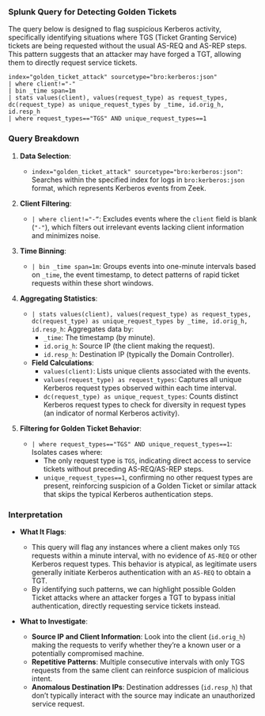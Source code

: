 ### Splunk Query for Detecting Golden Tickets

The query below is designed to flag suspicious Kerberos activity, specifically identifying situations where TGS (Ticket Granting Service) tickets are being requested without the usual AS-REQ and AS-REP steps. This pattern suggests that an attacker may have forged a TGT, allowing them to directly request service tickets.

```spl
index="golden_ticket_attack" sourcetype="bro:kerberos:json"
| where client!="-"
| bin _time span=1m 
| stats values(client), values(request_type) as request_types, dc(request_type) as unique_request_types by _time, id.orig_h, id.resp_h
| where request_types=="TGS" AND unique_request_types==1
```

### Query Breakdown

1. **Data Selection**:
   - `index="golden_ticket_attack" sourcetype="bro:kerberos:json"`: Searches within the specified index for logs in `bro:kerberos:json` format, which represents Kerberos events from Zeek.
   
2. **Client Filtering**:
   - `| where client!="-“`: Excludes events where the `client` field is blank (`"-"`), which filters out irrelevant events lacking client information and minimizes noise.

3. **Time Binning**:
   - `| bin _time span=1m`: Groups events into one-minute intervals based on `_time`, the event timestamp, to detect patterns of rapid ticket requests within these short windows.

4. **Aggregating Statistics**:
   - `| stats values(client), values(request_type) as request_types, dc(request_type) as unique_request_types by _time, id.orig_h, id.resp_h`: Aggregates data by:
     - `_time`: The timestamp (by minute).
     - `id.orig_h`: Source IP (the client making the request).
     - `id.resp_h`: Destination IP (typically the Domain Controller).
   - **Field Calculations**:
     - `values(client)`: Lists unique clients associated with the events.
     - `values(request_type) as request_types`: Captures all unique Kerberos request types observed within each time interval.
     - `dc(request_type) as unique_request_types`: Counts distinct Kerberos request types to check for diversity in request types (an indicator of normal Kerberos activity).
   
5. **Filtering for Golden Ticket Behavior**:
   - `| where request_types=="TGS" AND unique_request_types==1`: Isolates cases where:
     - The only request type is `TGS`, indicating direct access to service tickets without preceding AS-REQ/AS-REP steps.
     - `unique_request_types==1`, confirming no other request types are present, reinforcing suspicion of a Golden Ticket or similar attack that skips the typical Kerberos authentication steps.

### Interpretation

- **What It Flags**:
  - This query will flag any instances where a client makes only `TGS` requests within a minute interval, with no evidence of `AS-REQ` or other Kerberos request types. This behavior is atypical, as legitimate users generally initiate Kerberos authentication with an `AS-REQ` to obtain a TGT.
  - By identifying such patterns, we can highlight possible Golden Ticket attacks where an attacker forges a TGT to bypass initial authentication, directly requesting service tickets instead.

- **What to Investigate**:
  - **Source IP and Client Information**: Look into the client (`id.orig_h`) making the requests to verify whether they’re a known user or a potentially compromised machine.
  - **Repetitive Patterns**: Multiple consecutive intervals with only TGS requests from the same client can reinforce suspicion of malicious intent.
  - **Anomalous Destination IPs**: Destination addresses (`id.resp_h`) that don’t typically interact with the source may indicate an unauthorized service request.